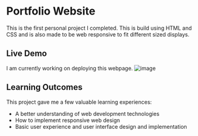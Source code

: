 # Portfolio Website
This is the first personal project I completed. This is build using HTML and CSS and is also made to be web responsive to fit different sized displays.

## Live Demo
I am currently working on deploying this webpage.
![image](https://github.com/user-attachments/assets/a6ac597a-b447-49ce-9752-060b855ca19a)


## Learning Outcomes
This project gave me a few valuable learning experiences:
* A better understanding of web development technologies
* How to implement responsive web design
* Basic user experience and user interface design and implementation
